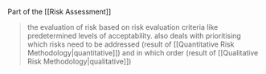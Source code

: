 Part of the [[Risk Assessment]]

> the evaluation of risk based on risk evaluation criteria like predetermined levels of acceptability. also deals with prioritising which risks need to be addressed (result of [[Quantitative Risk Methodology|quantitative]]) and in which order (result of [[Qualitative Risk Methodology|qualitative]])